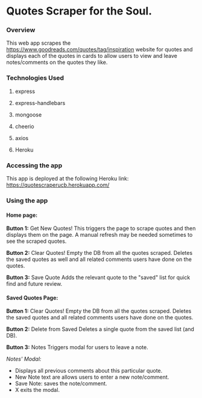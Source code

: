 
# Quotes Scraper for the Soul.

### Overview

This web app scrapes the https://www.goodreads.com/quotes/tag/inspiration website for quotes and displays each of the quotes in cards to allow users to view and leave notes/comments on the quotes they like.

### Technologies Used

   1. express

   2. express-handlebars

   3. mongoose

   4. cheerio

   5. axios
   
   6. Heroku

### Accessing the app

This app is deployed at the following Heroku link:
https://quotescraperucb.herokuapp.com/

### Using the app

#### Home page:

**Button 1:** Get New Quotes!
This triggers the page to scrape quotes and then displays them on the page. A manual refresh may be needed sometimes to see the scraped quotes. 

**Button 2:** Clear Quotes!
Empty the DB from all the quotes scraped. Deletes the saved quotes as well and all related comments users have done on the quotes. 

**Button 3:** Save Quote
Adds the relevant quote to the "saved" list for quick find and future review.

#### Saved Quotes Page:

**Button 1:** Clear Quotes!
Empty the DB from all the quotes scraped. Deletes the saved quotes and all related comments users have done on the quotes. 

**Button 2:** Delete from Saved
Deletes a single quote from the saved list (and DB).

**Button 3:** Notes
Triggers modal for users to leave a note. 
   
   *Notes' Modal:*
   - Displays all previous comments about this particular quote.
   - New Note text are allows users to enter a new note/comment. 
   - Save Note: saves the note/comment.
   - X exits the modal.




